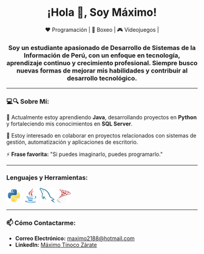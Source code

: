 <div id="header" align="center">
    <h1 align="center">¡Hola 👋, Soy Máximo!</h1>
    ❤️ Programación | 🥊 Boxeo | 🎮 Videojuegos |
    <h3 align="center">Soy un estudiante apasionado de <strong>Desarrollo de Sistemas de la Información</strong> de Perú, con un enfoque en tecnología, aprendizaje continuo y crecimiento profesional. Siempre busco nuevas formas de mejorar mis habilidades y contribuir al desarrollo tecnológico.</h3>
</div>

---

### 💻🔍 Sobre Mí:

🌱 Actualmente estoy aprendiendo **Java**, desarrollando proyectos en **Python** y fortaleciendo mis conocimientos en **SQL Server**.  

🎯 Estoy interesado en colaborar en proyectos relacionados con sistemas de gestión, automatización y aplicaciones de escritorio.  

⚡ **Frase favorita:** "Si puedes imaginarlo, puedes programarlo."

---

<div align="left">
    <h3>Lenguajes y Herramientas:</h3>
    <div>
        <img src="https://github.com/devicons/devicon/blob/master/icons/python/python-original.svg" title="Python" alt="Python" width="40" height="40">
        <img src="https://github.com/devicons/devicon/blob/master/icons/java/java-original.svg" title="Java" alt="Java" width="40" height="40">
        <img src="https://github.com/devicons/devicon/blob/master/icons/mysql/mysql-original.svg" title="SQL Server" alt="SQL Server" width="40" height="40">
        <img src="https://github.com/devicons/devicon/blob/master/icons/microsoftsqlserver/microsoftsqlserver-original.svg" title="SQLServer" alt="SQLServer" width="40" height="40">
    </div>
</div>

---

### 📫 Cómo Contactarme:

- **Correo Electrónico:** maximo2188@hotmail.com  
- **LinkedIn:** [Máximo Tinoco Zárate](https://www.linkedin.com/in/maximotz/) 
